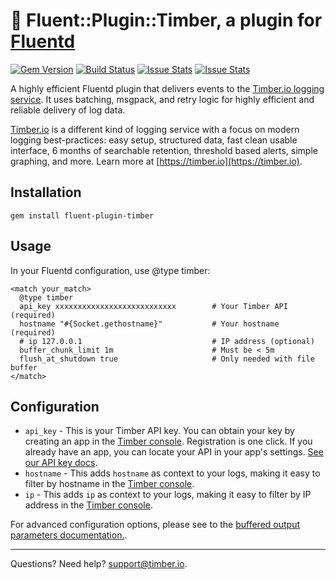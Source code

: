 # 🌲 Fluent::Plugin::Timber, a plugin for [Fluentd](http://fluentd.org)

[![Gem Version](https://badge.fury.io/rb/fluent-plugin-timber.png)](http://badge.fury.io/rb/fluent-plugin-timber)
[![Build Status](https://travis-ci.org/timberio/fluent-plugin-timber.png?branch=master)](https://travis-ci.org/timberio/fluent-plugin-timber)
[![Issue Stats](http://issuestats.com/github/uken/fluent-plugin-timber/badge/pr)](http://issuestats.com/github/uken/fluent-plugin-timber)
[![Issue Stats](http://issuestats.com/github/uken/fluent-plugin-timber/badge/issue)](http://issuestats.com/github/uken/fluent-plugin-timber)

A highly efficient Fluentd plugin that delivers events to the [Timber.io logging service](https://timber.io). It uses batching, msgpack, and retry logic for highly efficient and reliable delivery of log data.

[Timber.io](https://timber.io) is a different kind of logging service with a focus on modern logging best-practices: easy setup, structured data, fast clean usable interface, 6 months of searchable retention, threshold based alerts, simple graphing, and more. Learn more at [https://timber.io](https://timber.io).

## Installation

```
gem install fluent-plugin-timber
```

## Usage

In your Fluentd configuration, use @type timber:

```
<match your_match>
  @type timber
  api_key xxxxxxxxxxxxxxxxxxxxxxxxxxx        # Your Timber API (required)
  hostname "#{Socket.gethostname}"           # Your hostname (required)
  # ip 127.0.0.1                             # IP address (optional)
  buffer_chunk_limit 1m                      # Must be < 5m
  flush_at_shutdown true                     # Only needed with file buffer
</match>
```

## Configuration

* `api_key` - This is your Timber API key. You can obtain your key by creating an app in the [Timber console](https://app.timber.io). Registration is one click. If you already have an app, you can locate your API in your app's settings. [See our API key docs](https://timber.io/docs/app/advanced/api-keys/).
* `hostname` - This adds `hostname` as context to your logs, making it easy to filter by hostname in the [Timber console](https://app.timber.io).
* `ip` - This adds `ip` as context to your logs, making it easy to filter by IP address in the [Timber console](https://app.timber.io).

For advanced configuration options, please see to the [buffered output parameters documentation.](http://docs.fluentd.org/articles/output-plugin-overview#buffered-output-parameters).

---

Questions? Need help? [support@timber.io](mailto:support@timber.io).